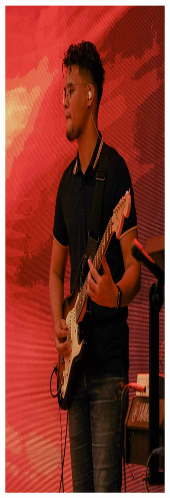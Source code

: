 
 <img align="left-most" 
         src="githubprofile.jpg" alt="Winston" width="1000" height="1540">
<!--
"40" width="50"
<p align="left">
<a href="https://linkedin.com/in/winston lesigues" target="blank"><img align="center" src="https://raw.githubusercontent.com/rahuldkjain/github-profile-readme-generator/master/src/images/icons/Social/linked-in-alt.svg" alt="winston lesigues" height="40" width="50" /></a>
<a href="https://fb.com/winston villas lesigues" target="blank"><img align="center" src="https://raw.githubusercontent.com/rahuldkjain/github-profile-readme-generator/master/src/images/icons/Social/facebook.svg" alt="winston villas lesigues" height="40" width="50" /></a>
<a href="https://instagram.com/winston villas lesigues" target="blank"><img align="center" src="https://raw.githubusercontent.com/rahuldkjain/github-profile-readme-generator/master/src/images/icons/Social/instagram.svg" alt="winston villas lesigues" height="40" width="50" /></a>
</p>
 -->
